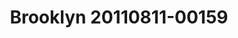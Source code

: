 ---
ee_id: '4343'
site: '1'
type: '2'
url: 2016-021-brooklyn-20110811-00159
title: Brooklyn 20110811-00159
year: '2016'
display_year: '2016'
medium: Chromogenic print
dims: 168 x 95.8 x 4 cm
pitch:
ps:
live_url:
related:
youtube:
related_code:
imgs: brooklyn-20110811-00159-2016-021-full-database-JH.jpg
subheading:
download:
add_credit:
add_credits:
commission:
layout: things-i-made
---